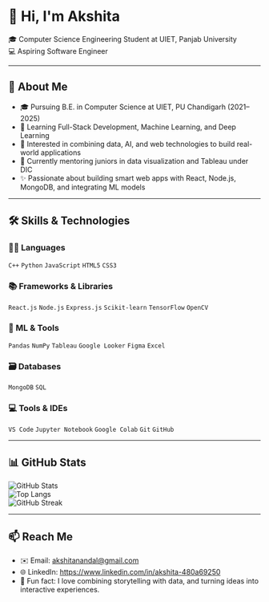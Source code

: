 # 👋 Hi, I'm Akshita  
🎓 Computer Science Engineering Student at UIET, Panjab University  
💻 Aspiring Software Engineer 

---

## 🚀 About Me
- 🎓 Pursuing B.E. in Computer Science at UIET, PU Chandigarh (2021–2025)  
- 🌱 Learning Full-Stack Development, Machine Learning, and Deep Learning  
- 🧠 Interested in combining data, AI, and web technologies to build real-world applications  
- 🤝 Currently mentoring juniors in data visualization and Tableau under DIC  
- ✨ Passionate about building smart web apps with React, Node.js, MongoDB, and integrating ML models  

---

## 🛠️ Skills & Technologies

### 👨‍💻 Languages  
`C++` `Python` `JavaScript` `HTML5` `CSS3`

### 📚 Frameworks & Libraries  
`React.js` `Node.js` `Express.js` `Scikit-learn` `TensorFlow` `OpenCV`

### 🧠 ML & Tools  
`Pandas` `NumPy` `Tableau` `Google Looker` `Figma` `Excel`

### 🗃️ Databases  
`MongoDB` `SQL`

### 💻 Tools & IDEs  
`VS Code` `Jupyter Notebook` `Google Colab` `Git` `GitHub`

---

## 📊 GitHub Stats

![GitHub Stats](https://github-readme-stats.vercel.app/api?username=axi-ta-n&show_icons=true&theme=radical)  
![Top Langs](https://github-readme-stats.vercel.app/api/top-langs/?username=axi-ta-n&layout=compact&theme=radical)  
![GitHub Streak](https://github-readme-streak-stats.herokuapp.com/?user=axi-ta-n&theme=radical)  

---

## 📫 Reach Me
- ✉️ Email: akshitanandal@gmail.com  
- 🌐 LinkedIn: https://www.linkedin.com/in/akshita-480a69250
- 🧠 Fun fact: I love combining storytelling with data, and turning ideas into interactive experiences.

